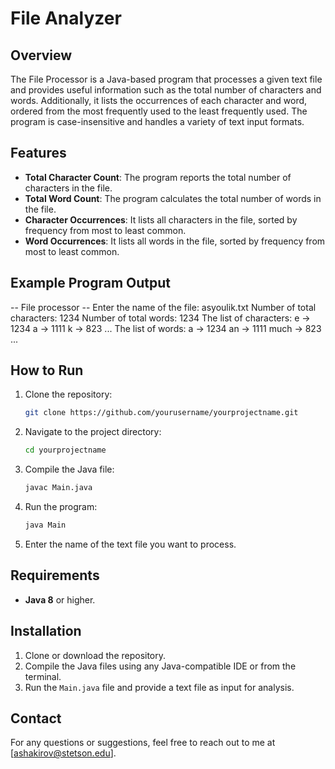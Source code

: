 # File Analyzer

## Overview
The File Processor is a Java-based program that processes a given text file and provides useful information such as the total number of characters and words. Additionally, it lists the occurrences of each character and word, ordered from the most frequently used to the least frequently used. The program is case-insensitive and handles a variety of text input formats.

## Features
- **Total Character Count**: The program reports the total number of characters in the file.
- **Total Word Count**: The program calculates the total number of words in the file.
- **Character Occurrences**: It lists all characters in the file, sorted by frequency from most to least common.
- **Word Occurrences**: It lists all words in the file, sorted by frequency from most to least common.

## Example Program Output
-- File processor -- Enter the name of the file: asyoulik.txt Number of total characters: 1234 Number of total words: 1234 The list of characters: e -> 1234 a -> 1111 k -> 823 ... The list of words: a -> 1234 an -> 1111 much -> 823 ...


## How to Run

1. Clone the repository:
    ```bash
    git clone https://github.com/yourusername/yourprojectname.git
    ```

2. Navigate to the project directory:
    ```bash
    cd yourprojectname
    ```

3. Compile the Java file:
    ```bash
    javac Main.java
    ```

4. Run the program:
    ```bash
    java Main
    ```

5. Enter the name of the text file you want to process.

## Requirements
- **Java 8** or higher.

## Installation
1. Clone or download the repository.
2. Compile the Java files using any Java-compatible IDE or from the terminal.
3. Run the `Main.java` file and provide a text file as input for analysis.

## Contact

For any questions or suggestions, feel free to reach out to me at [ashakirov@stetson.edu].

